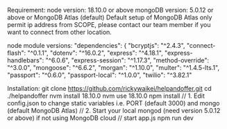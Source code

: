 Requirement:
node version: 18.10.0 or above
mongoDB version: 5.0.12 or above or MongoDB Atlas (default)
Default setup of MongoDB Atlas only permit ip address from SCOPE, please contact our team member
if you want to connect from other location.

node module versions:
  "dependencies": {
    "bcryptjs": "^2.4.3",
    "connect-flash": "^0.1.1",
    "dotenv": "^16.0.2",
    "express": "^4.18.1",
    "express-handlebars": "^6.0.6",
    "express-session": "^1.17.3",
    "method-override": "^3.0.0",
    "mongoose": "^6.6.2",
    "morgan": "^1.10.0",
    "multer": "^1.4.5-lts.1",
    "passport": "^0.6.0",
    "passport-local": "^1.0.0",
    "twilio": "^3.82.1"

Installation:
git clone https://github.com/rickywaikei/helpandoffer.git
cd ./helpandoffer
nvm install 18.10.0
nvm use 18.10.0
npm install
// 1. Edit config.json to change static variables i.e. PORT (default 3000) and mongo (default MongoDB Atlas)
// 2. Start your local mongod (need version 5.0.12 or above) 
      if not using MongoDB cloud
// start app.js
npm run dev

